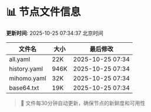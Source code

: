 # 📊 节点文件信息

**更新时间**: 2025-10-25 07:34:37 北京时间

| 文件名 | 大小 | 最后修改 |
|--------|------|----------|
| all.yaml | 22K | 2025-10-25 07:34 |
| history.yaml | 946K | 2025-10-25 07:34 |
| mihomo.yaml | 32K | 2025-10-25 07:34 |
| base64.txt | 19K | 2025-10-25 07:34 |

> 🔄 文件每30分钟自动更新，确保节点的新鲜度和可用性
